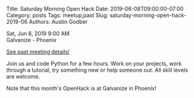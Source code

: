 Title: Saturday Morning Open Hack
Date: 2019-06-08T09:00:00-07:00
Category: posts
Tags: meetup,past
Slug: saturday-morning-open-hack-2019-06
Authors: Austin Godber

<div class="meetup-time">
<i class="far fa-clock"></i> Sat, Jun 8, 2019 9:00 AM
</div>

<div class="meetup-venue">
<i class="fas fa-map-marked-alt"></i> Galvanize - Phoenix
</div>



<i class="fab fa-meetup"></i> <a href="https://www.meetup.com/Phoenix-Python-Meetup-Group/events/262022827/">See past meeting details!</a>





<p>Join us and code Python for a few hours. Work on your projects, work through a tutorial, try something new or help someone out. All skill levels are welcome.</p> <p>Note that this month's OpenHack is at Galvanize in Phoenix!</p> 